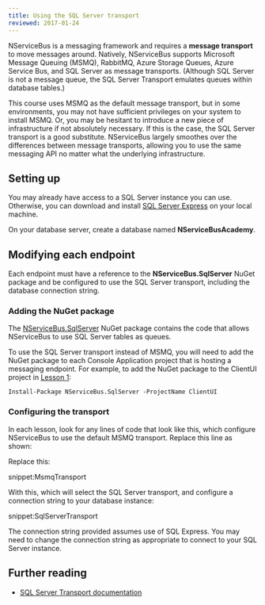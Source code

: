 ```yaml
---
title: Using the SQL Server transport
reviewed: 2017-01-24
---
```


NServiceBus is a messaging framework and requires a **message transport** to move messages around. Natively, NServiceBus supports Microsoft Message Queuing (MSMQ), RabbitMQ, Azure Storage Queues, Azure Service Bus, and SQL Server as message transports. (Although SQL Server is not a message queue, the SQL Server Transport emulates queues within database tables.)

This course uses MSMQ as the default message transport, but in some environments, you may not have sufficient privileges on your system to install MSMQ. Or, you may be hesitant to introduce a new piece of infrastructure if not absolutely necessary. If this is the case, the SQL Server transport is a good substitute. NServiceBus largely smoothes over the differences between message transports, allowing you to use the same messaging API no matter what the underlying infrastructure.


## Setting up

You may already have access to a SQL Server instance you can use. Otherwise, you can download and install [SQL Server Express](http://downloadsqlserverexpress.com/) on your local machine.

On your database server, create a database named **NServiceBusAcademy**.


## Modifying each endpoint

Each endpoint must have a reference to the **NServiceBus.SqlServer** NuGet package and be configured to use the SQL Server transport, including the database connection string.


### Adding the NuGet package

The [NServiceBus.SqlServer](https://www.nuget.org/packages/NServiceBus.SqlServer) NuGet package contains the code that allows NServiceBus to use SQL Server tables as queues.

To use the SQL Server transport instead of MSMQ, you will need to add the NuGet package to each Console Application project that is hosting a messaging endpoint. For example, to add the NuGet package to the ClientUI project in [Lesson 1](tutorial.md):

    Install-Package NServiceBus.SqlServer -ProjectName ClientUI


### Configuring the transport

In each lesson, look for any lines of code that look like this, which configure NServiceBus to use the default MSMQ transport. Replace this line as shown:

Replace this:

snippet:MsmqTransport

With this, which will select the SQL Server transport, and configure a connection string to your database instance:

snippet:SqlServerTransport

The connection string provided assumes use of SQL Express. You may need to change the connection string as appropriate to connect to your SQL Server instance.


## Further reading

* [SQL Server Transport documentation](/nservicebus/sqlserver/)
